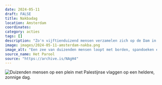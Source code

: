 ```yaml
---
date: 2024-05-11
draft: FALSE
title: Nakbadag
location: Amsterdam
coordinates: 
category: acties
tags: []
description: "Zo'n vijftienduizend mensen verzamelen zich op de Dam in Amsterdam, waar toespraken werden gegeven. Daarna loopt men in een lange optocht richting het Museumplein. "
image: images/2024-05-11-amsterdam-nakba.png
image_alt: "Een zee van duizenden mensen loopt met borden, spandoeken en Palestijnse vlaggen door een straat, op een heldere, zonnige dag. Velen van hen dragen keffiyeh. De demonstranten zingen of scanderen. Op de borden staan boodschappen (vaak in het Engels) zoals: 'UvA verbreek je zionistische banden', 'Wij zijn vreedzaam wat zijn jullie'."
source_name: Het Parool
source: "https://archive.is/NAgH4"
---
```

![Duizenden mensen op een plein met Palestijnse vlaggen op een heldere, zonnige dag.](/images/2024-05-11-amsterdam-nakba-dam.png)